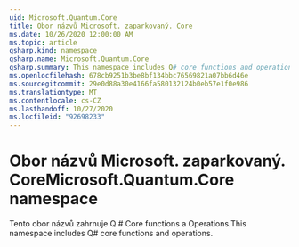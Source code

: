 ```yaml
---
uid: Microsoft.Quantum.Core
title: Obor názvů Microsoft. zaparkovaný. Core
ms.date: 10/26/2020 12:00:00 AM
ms.topic: article
qsharp.kind: namespace
qsharp.name: Microsoft.Quantum.Core
qsharp.summary: This namespace includes Q# core functions and operations.
ms.openlocfilehash: 678cb9251b3be8bf134bbc76569821a07bb6d46e
ms.sourcegitcommit: 29e0d88a30e4166fa580132124b0eb57e1f0e986
ms.translationtype: MT
ms.contentlocale: cs-CZ
ms.lasthandoff: 10/27/2020
ms.locfileid: "92698233"
---
```

# <a name="microsoftquantumcore-namespace"></a><span data-ttu-id="ce217-102">Obor názvů Microsoft. zaparkovaný. Core</span><span class="sxs-lookup"><span data-stu-id="ce217-102">Microsoft.Quantum.Core namespace</span></span>

<span data-ttu-id="ce217-103">Tento obor názvů zahrnuje Q # Core functions a Operations.</span><span class="sxs-lookup"><span data-stu-id="ce217-103">This namespace includes Q# core functions and operations.</span></span>

